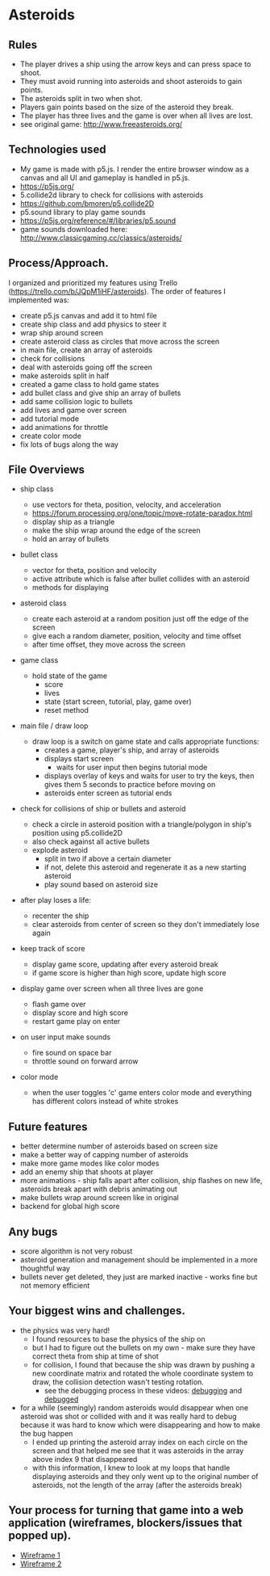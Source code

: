# Asteroids



## Rules
 * The player drives a ship using the arrow keys and can press space to shoot.
 * They must avoid running into asteroids and shoot asteroids to gain points.
 * The asteroids split in two when shot.
 * Players gain points based on the size of the asteroid they break.
 * The player has three lives and the game is over when all lives are lost.
 * see original game: http://www.freeasteroids.org/



## Technologies used
 * My game is made with p5.js. I render the entire browser window as a canvas and all UI and gameplay is handled in p5.js.
  * https://p5js.org/
 * 5.collide2d library to check for collisions with asteroids
  * https://github.com/bmoren/p5.collide2D
 * p5.sound library to play game sounds
  * https://p5js.org/reference/#/libraries/p5.sound
  * game sounds downloaded here: http://www.classicgaming.cc/classics/asteroids/



## Process/Approach.
I organized and prioritized my features using Trello (https://trello.com/b/JQpM1iHF/asteroids). The order of features I implemented was:
   * create p5.js canvas and add it to html file
   * create ship class and add physics to steer it
   * wrap ship around screen
   * create asteroid class as circles that move across the screen
   * in main file, create an array of asteroids
   * check for collisions
   * deal with asteroids going off the screen
   * make asteroids split in half
   * created a game class to hold game states
   * add bullet class and give ship an array of bullets
   * add same collision logic to bullets
   * add lives and game over screen
   * add tutorial mode
   * add animations for throttle
   * create color mode
   * fix lots of bugs along the way



  ## File Overviews


  * ship class
    * use vectors for theta, position, velocity, and acceleration
    * https://forum.processing.org/one/topic/move-rotate-paradox.html
    * display ship as a triangle
    * make the ship wrap around the edge of the screen
    * hold an array of bullets


  * bullet class
    * vector for theta, position and velocity
    * active attribute which is false after bullet collides with an asteroid
    * methods for displaying


  * asteroid class
    * create each asteroid at a random position just off the edge of the screen
    * give each a random diameter, position, velocity and time offset
    * after time offset, they move across the screen


  * game class
    * hold state of the game
      * score
      * lives
      * state (start screen, tutorial, play, game over)
      * reset method


  * main file / draw loop
    * draw loop is a switch on game state and calls appropriate functions:
      * creates a game, player's ship, and array of asteroids
      * displays start screen
        * waits for user input then begins tutorial mode
      * displays overlay of keys and waits for user to try the keys, then gives them 5 seconds to practice before moving on
      * asteroids enter screen as tutorial ends


  * check for collisions of ship or bullets and asteroid
    * check a circle in asteroid position with a triangle/polygon in ship's position using p5.collide2D
    * also check against all active bullets
    * explode asteroid
      * split in two if above a certain diameter
      * if not, delete this asteroid and regenerate it as a new starting asteroid
      * play sound based on asteroid size


  * after play loses a life:
    * recenter the ship
    * clear asteroids from center of screen so they don't immediately lose again


  * keep track of score
    * display game score, updating after every asteroid break
    * if game score is higher than high score, update high score


  * display game over screen when all three lives are gone
    * flash game over
    * display score and high score
    * restart game play on enter


  * on user input make sounds
    * fire sound on space bar
    * throttle sound on forward arrow


  * color mode
    * when the user toggles 'c' game enters color mode and everything has different colors instead of white strokes



## Future features

* better determine number of asteroids based on screen size
 * make a better way of capping number of asteroids
* make more game modes like color modes
* add an enemy ship that shoots at player
* more animations - ship falls apart after collision, ship flashes on new life, asteroids break apart with debris animating out
* make bullets wrap around screen like in original
* backend for global high score


## Any bugs
* score algorithm is not very robust
* asteroid generation and management should be implemented in a more thoughtful way
* bullets never get deleted, they just are marked inactive - works fine but not memory efficient


## Your biggest wins and challenges.
  * the physics was very hard!
    * I found resources to base the physics of the ship on
    * but I had to figure out the bullets on my own - make sure they have correct theta from ship at time of shot
    * for collision, I found that because the ship was drawn by pushing a new coordinate matrix and rotated the whole coordinate system to draw, the collision detection wasn't testing rotation.
      * see the debugging process in these videos: [debugging](https://github.com/laurabrooks/asteroids/blob/master/process/debug.mov) and [debugged](https://github.com/laurabrooks/asteroids/blob/master/process/debugged.mov)
  * for a while (seemingly) random asteroids would disappear when one asteroid was shot or collided with and it was really hard to debug because it was hard to know which were disappearing and how to make the bug happen
    * I ended up printing the asteroid array index on each circle on the screen and that helped me see that it was asteroids in the array above index 9 that disappeared
    * with this information, I knew to look at my loops that handle displaying asteroids and they only went up to the original number of asteroids, not the length of the array (after the asteroids break)



## Your process for turning that game into a web application (wireframes, blockers/issues that popped up).
* [Wireframe 1](https://github.com/laurabrooks/asteroids/blob/master/process/wireframe1)
* [Wireframe 2](https://github.com/laurabrooks/asteroids/blob/master/process/wireframe2)
